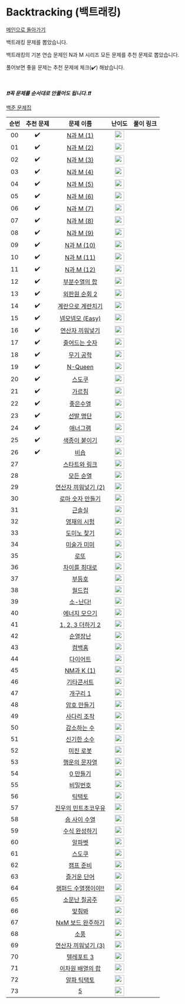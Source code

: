 # Backtracking (백트래킹)

[메인으로 돌아가기](https://github.com/tony9402/baekjoon)

백트래킹 문제를 뽑았습니다.

백트래킹의 기본 연습 문제인 N과 M 시리즈 모든 문제를 추천 문제로 뽑았습니다.

풀어보면 좋을 문제는 추천 문제에 체크(:heavy_check_mark:) 해놨습니다.

<br>

***❗️❗️꼭 문제를 순서대로 안풀어도 됩니다.❗️❗️***

[백준 문제집](https://www.acmicpc.net/workbook/view/7020)


|          순번          |        추천 문제         |        문제 이름         |         난이도          |        풀이 링크         |
| :-----: | :-----: | :-----: | :-----: | :-----: |
| 00 |  :heavy_check_mark:  | <a href="http://boj.kr/15649" target="_blank">N과 M (1)</a> | <img height="25px" width="25px=" src="https://static.solved.ac/tier_small/8.svg"/> |                      |
| 01 |  :heavy_check_mark:  | <a href="http://boj.kr/15650" target="_blank">N과 M (2)</a> | <img height="25px" width="25px=" src="https://static.solved.ac/tier_small/8.svg"/> |                      |
| 02 |  :heavy_check_mark:  | <a href="http://boj.kr/15651" target="_blank">N과 M (3)</a> | <img height="25px" width="25px=" src="https://static.solved.ac/tier_small/8.svg"/> |                      |
| 03 |  :heavy_check_mark:  | <a href="http://boj.kr/15652" target="_blank">N과 M (4)</a> | <img height="25px" width="25px=" src="https://static.solved.ac/tier_small/8.svg"/> |                      |
| 04 |  :heavy_check_mark:  | <a href="http://boj.kr/15654" target="_blank">N과 M (5)</a> | <img height="25px" width="25px=" src="https://static.solved.ac/tier_small/8.svg"/> |                      |
| 05 |  :heavy_check_mark:  | <a href="http://boj.kr/15655" target="_blank">N과 M (6)</a> | <img height="25px" width="25px=" src="https://static.solved.ac/tier_small/8.svg"/> |                      |
| 06 |  :heavy_check_mark:  | <a href="http://boj.kr/15656" target="_blank">N과 M (7)</a> | <img height="25px" width="25px=" src="https://static.solved.ac/tier_small/8.svg"/> |                      |
| 07 |  :heavy_check_mark:  | <a href="http://boj.kr/15657" target="_blank">N과 M (8)</a> | <img height="25px" width="25px=" src="https://static.solved.ac/tier_small/8.svg"/> |                      |
| 08 |  :heavy_check_mark:  | <a href="http://boj.kr/15663" target="_blank">N과 M (9)</a> | <img height="25px" width="25px=" src="https://static.solved.ac/tier_small/9.svg"/> |                      |
| 09 |  :heavy_check_mark:  | <a href="http://boj.kr/15664" target="_blank">N과 M (10)</a> | <img height="25px" width="25px=" src="https://static.solved.ac/tier_small/9.svg"/> |                      |
| 10 |  :heavy_check_mark:  | <a href="http://boj.kr/15665" target="_blank">N과 M (11)</a> | <img height="25px" width="25px=" src="https://static.solved.ac/tier_small/9.svg"/> |                      |
| 11 |  :heavy_check_mark:  | <a href="http://boj.kr/15666" target="_blank">N과 M (12)</a> | <img height="25px" width="25px=" src="https://static.solved.ac/tier_small/9.svg"/> |                      |
| 12 |  :heavy_check_mark:  | <a href="http://boj.kr/1182" target="_blank">부분수열의 합</a> | <img height="25px" width="25px=" src="https://static.solved.ac/tier_small/9.svg"/> |                      |
| 13 |  :heavy_check_mark:  | <a href="http://boj.kr/10971" target="_blank">외판원 순회 2</a> | <img height="25px" width="25px=" src="https://static.solved.ac/tier_small/9.svg"/> |                      |
| 14 |  :heavy_check_mark:  | <a href="http://boj.kr/16987" target="_blank">계란으로 계란치기</a> | <img height="25px" width="25px=" src="https://static.solved.ac/tier_small/9.svg"/> |                      |
| 15 |  :heavy_check_mark:  | <a href="http://boj.kr/14712" target="_blank">넴모넴모 (Easy)</a> | <img height="25px" width="25px=" src="https://static.solved.ac/tier_small/9.svg"/> |                      |
| 16 |  :heavy_check_mark:  | <a href="http://boj.kr/14888" target="_blank">연산자 끼워넣기</a> | <img height="25px" width="25px=" src="https://static.solved.ac/tier_small/10.svg"/> |                      |
| 17 |  :heavy_check_mark:  | <a href="http://boj.kr/1174" target="_blank">줄어드는 숫자</a> | <img height="25px" width="25px=" src="https://static.solved.ac/tier_small/10.svg"/> |                      |
| 18 |  :heavy_check_mark:  | <a href="http://boj.kr/18430" target="_blank">무기 공학</a> | <img height="25px" width="25px=" src="https://static.solved.ac/tier_small/10.svg"/> |                      |
| 19 |  :heavy_check_mark:  | <a href="http://boj.kr/9663" target="_blank">N-Queen</a> | <img height="25px" width="25px=" src="https://static.solved.ac/tier_small/11.svg"/> |                      |
| 20 |  :heavy_check_mark:  | <a href="http://boj.kr/2580" target="_blank">스도쿠</a> | <img height="25px" width="25px=" src="https://static.solved.ac/tier_small/12.svg"/> |                      |
| 21 |  :heavy_check_mark:  | <a href="http://boj.kr/1062" target="_blank">가르침</a> | <img height="25px" width="25px=" src="https://static.solved.ac/tier_small/12.svg"/> |                      |
| 22 |  :heavy_check_mark:  | <a href="http://boj.kr/2661" target="_blank">좋은수열</a> | <img height="25px" width="25px=" src="https://static.solved.ac/tier_small/12.svg"/> |                      |
| 23 |  :heavy_check_mark:  | <a href="http://boj.kr/3980" target="_blank">선발 명단</a> | <img height="25px" width="25px=" src="https://static.solved.ac/tier_small/12.svg"/> |                      |
| 24 |  :heavy_check_mark:  | <a href="http://boj.kr/6443" target="_blank">애너그램</a> | <img height="25px" width="25px=" src="https://static.solved.ac/tier_small/13.svg"/> |                      |
| 25 |  :heavy_check_mark:  | <a href="http://boj.kr/17136" target="_blank">색종이 붙이기</a> | <img height="25px" width="25px=" src="https://static.solved.ac/tier_small/14.svg"/> |                      |
| 26 |  :heavy_check_mark:  | <a href="http://boj.kr/1799" target="_blank">비숍</a> | <img height="25px" width="25px=" src="https://static.solved.ac/tier_small/14.svg"/> |                      |
| 27 |                      | <a href="http://boj.kr/14889" target="_blank">스타트와 링크</a> | <img height="25px" width="25px=" src="https://static.solved.ac/tier_small/8.svg"/> |                      |
| 28 |                      | <a href="http://boj.kr/10974" target="_blank">모든 순열</a> | <img height="25px" width="25px=" src="https://static.solved.ac/tier_small/8.svg"/> |                      |
| 29 |                      | <a href="http://boj.kr/15658" target="_blank">연산자 끼워넣기 (2)</a> | <img height="25px" width="25px=" src="https://static.solved.ac/tier_small/8.svg"/> |                      |
| 30 |                      | <a href="http://boj.kr/16922" target="_blank">로마 숫자 만들기</a> | <img height="25px" width="25px=" src="https://static.solved.ac/tier_small/8.svg"/> |                      |
| 31 |                      | <a href="http://boj.kr/18429" target="_blank">근솔실</a> | <img height="25px" width="25px=" src="https://static.solved.ac/tier_small/8.svg"/> |                      |
| 32 |                      | <a href="http://boj.kr/19949" target="_blank">영재의 시험</a> | <img height="25px" width="25px=" src="https://static.solved.ac/tier_small/8.svg"/> |                      |
| 33 |                      | <a href="http://boj.kr/1553" target="_blank">도미노 찾기</a> | <img height="25px" width="25px=" src="https://static.solved.ac/tier_small/8.svg"/> |                      |
| 34 |                      | <a href="http://boj.kr/20950" target="_blank">미술가 미미</a> | <img height="25px" width="25px=" src="https://static.solved.ac/tier_small/8.svg"/> |                      |
| 35 |                      | <a href="http://boj.kr/6603" target="_blank">로또</a> | <img height="25px" width="25px=" src="https://static.solved.ac/tier_small/9.svg"/> |                      |
| 36 |                      | <a href="http://boj.kr/10819" target="_blank">차이를 최대로</a> | <img height="25px" width="25px=" src="https://static.solved.ac/tier_small/9.svg"/> |                      |
| 37 |                      | <a href="http://boj.kr/2529" target="_blank">부등호</a> | <img height="25px" width="25px=" src="https://static.solved.ac/tier_small/9.svg"/> |                      |
| 38 |                      | <a href="http://boj.kr/6987" target="_blank">월드컵</a> | <img height="25px" width="25px=" src="https://static.solved.ac/tier_small/9.svg"/> |                      |
| 39 |                      | <a href="http://boj.kr/19699" target="_blank">소-난다!</a> | <img height="25px" width="25px=" src="https://static.solved.ac/tier_small/9.svg"/> |                      |
| 40 |                      | <a href="http://boj.kr/16198" target="_blank">에너지 모으기</a> | <img height="25px" width="25px=" src="https://static.solved.ac/tier_small/10.svg"/> |                      |
| 41 |                      | <a href="http://boj.kr/12101" target="_blank">1, 2, 3 더하기 2</a> | <img height="25px" width="25px=" src="https://static.solved.ac/tier_small/10.svg"/> |                      |
| 42 |                      | <a href="http://boj.kr/10597" target="_blank">순열장난</a> | <img height="25px" width="25px=" src="https://static.solved.ac/tier_small/10.svg"/> |                      |
| 43 |                      | <a href="http://boj.kr/1189" target="_blank">컴백홈</a> | <img height="25px" width="25px=" src="https://static.solved.ac/tier_small/10.svg"/> |                      |
| 44 |                      | <a href="http://boj.kr/19942" target="_blank">다이어트</a> | <img height="25px" width="25px=" src="https://static.solved.ac/tier_small/10.svg"/> |                      |
| 45 |                      | <a href="http://boj.kr/18290" target="_blank">NM과 K (1)</a> | <img height="25px" width="25px=" src="https://static.solved.ac/tier_small/10.svg"/> |                      |
| 46 |                      | <a href="http://boj.kr/1497" target="_blank">기타콘서트</a> | <img height="25px" width="25px=" src="https://static.solved.ac/tier_small/10.svg"/> |                      |
| 47 |                      | <a href="http://boj.kr/15566" target="_blank">개구리 1</a> | <img height="25px" width="25px=" src="https://static.solved.ac/tier_small/10.svg"/> |                      |
| 48 |                      | <a href="http://boj.kr/1759" target="_blank">암호 만들기</a> | <img height="25px" width="25px=" src="https://static.solved.ac/tier_small/11.svg"/> |                      |
| 49 |                      | <a href="http://boj.kr/15684" target="_blank">사다리 조작</a> | <img height="25px" width="25px=" src="https://static.solved.ac/tier_small/11.svg"/> |                      |
| 50 |                      | <a href="http://boj.kr/1038" target="_blank">감소하는 수</a> | <img height="25px" width="25px=" src="https://static.solved.ac/tier_small/11.svg"/> |                      |
| 51 |                      | <a href="http://boj.kr/2023" target="_blank">신기한 소수</a> | <img height="25px" width="25px=" src="https://static.solved.ac/tier_small/11.svg"/> |                      |
| 52 |                      | <a href="http://boj.kr/1405" target="_blank">미친 로봇</a> | <img height="25px" width="25px=" src="https://static.solved.ac/tier_small/11.svg"/> |                      |
| 53 |                      | <a href="http://boj.kr/1342" target="_blank">행운의 문자열</a> | <img height="25px" width="25px=" src="https://static.solved.ac/tier_small/11.svg"/> |                      |
| 54 |                      | <a href="http://boj.kr/7490" target="_blank">0 만들기</a> | <img height="25px" width="25px=" src="https://static.solved.ac/tier_small/11.svg"/> |                      |
| 55 |                      | <a href="http://boj.kr/13908" target="_blank">비밀번호</a> | <img height="25px" width="25px=" src="https://static.solved.ac/tier_small/11.svg"/> |                      |
| 56 |                      | <a href="http://boj.kr/7682" target="_blank">틱택토</a> | <img height="25px" width="25px=" src="https://static.solved.ac/tier_small/11.svg"/> |                      |
| 57 |                      | <a href="http://boj.kr/20208" target="_blank">진우의 민트초코우유</a> | <img height="25px" width="25px=" src="https://static.solved.ac/tier_small/11.svg"/> |                      |
| 58 |                      | <a href="http://boj.kr/1469" target="_blank">숌 사이 수열</a> | <img height="25px" width="25px=" src="https://static.solved.ac/tier_small/11.svg"/> |                      |
| 59 |                      | <a href="http://boj.kr/10421" target="_blank">수식 완성하기</a> | <img height="25px" width="25px=" src="https://static.solved.ac/tier_small/11.svg"/> |                      |
| 60 |                      | <a href="http://boj.kr/1987" target="_blank">알파벳</a> | <img height="25px" width="25px=" src="https://static.solved.ac/tier_small/12.svg"/> |                      |
| 61 |                      | <a href="http://boj.kr/2239" target="_blank">스도쿠</a> | <img height="25px" width="25px=" src="https://static.solved.ac/tier_small/12.svg"/> |                      |
| 62 |                      | <a href="http://boj.kr/16938" target="_blank">캠프 준비</a> | <img height="25px" width="25px=" src="https://static.solved.ac/tier_small/12.svg"/> |                      |
| 63 |                      | <a href="http://boj.kr/2922" target="_blank">즐거운 단어</a> | <img height="25px" width="25px=" src="https://static.solved.ac/tier_small/12.svg"/> |                      |
| 64 |                      | <a href="http://boj.kr/15918" target="_blank">랭퍼드 수열쟁이야!!</a> | <img height="25px" width="25px=" src="https://static.solved.ac/tier_small/12.svg"/> |                      |
| 65 |                      | <a href="http://boj.kr/1941" target="_blank">소문난 칠공주</a> | <img height="25px" width="25px=" src="https://static.solved.ac/tier_small/13.svg"/> |                      |
| 66 |                      | <a href="http://boj.kr/1248" target="_blank">맞춰봐</a> | <img height="25px" width="25px=" src="https://static.solved.ac/tier_small/13.svg"/> |                      |
| 67 |                      | <a href="http://boj.kr/9944" target="_blank">NxM 보드 완주하기</a> | <img height="25px" width="25px=" src="https://static.solved.ac/tier_small/13.svg"/> |                      |
| 68 |                      | <a href="http://boj.kr/2026" target="_blank">소풍</a> | <img height="25px" width="25px=" src="https://static.solved.ac/tier_small/13.svg"/> |                      |
| 69 |                      | <a href="http://boj.kr/15659" target="_blank">연산자 끼워넣기 (3)</a> | <img height="25px" width="25px=" src="https://static.solved.ac/tier_small/13.svg"/> |                      |
| 70 |                      | <a href="http://boj.kr/12908" target="_blank">텔레포트 3</a> | <img height="25px" width="25px=" src="https://static.solved.ac/tier_small/13.svg"/> |                      |
| 71 |                      | <a href="http://boj.kr/1729" target="_blank">이차원 배열의 합</a> | <img height="25px" width="25px=" src="https://static.solved.ac/tier_small/13.svg"/> |                      |
| 72 |                      | <a href="http://boj.kr/16571" target="_blank">알파 틱택토</a> | <img height="25px" width="25px=" src="https://static.solved.ac/tier_small/14.svg"/> |                      |
| 73 |                      | <a href="http://boj.kr/3165" target="_blank">5</a> | <img height="25px" width="25px=" src="https://static.solved.ac/tier_small/14.svg"/> |                      |
